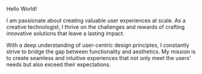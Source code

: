Hello World!

I am passionate about creating valuable user experiences at scale. As a creative technologist, I thrive on the challenges and rewards of crafting innovative solutions that leave a lasting impact.

With a deep understanding of user-centric design principles, I constantly strive to bridge the gap between functionality and aesthetics. My mission is to create seamless and intuitive experiences that not only meet the users' needs but also exceed their expectations.
      

<!---
mustafcode/mustafcode is a ✨ special ✨ repository because its `README.md` (this file) appears on your GitHub profile.
You can click the Preview link to take a look at your changes.
--->
